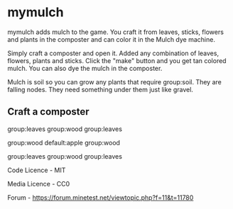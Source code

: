 mymulch
=======

mymulch adds mulch to the game. You craft it from leaves, sticks, flowers and plants in the composter and can color it in the Mulch dye machine.

Simply craft a composter and open it. Added any combination of leaves, flowers, plants and sticks. Click the "make" button and you get tan colored mulch.
You can also dye the mulch in the composter.

Mulch is soil so you can grow any plants that require group:soil.
They are falling nodes. They need something under them just like gravel.

Craft a composter
-----------------------

group:leaves    group:wood      group:leaves

group:wood	default:apple   group:wood

group:leaves    group:wood      group:leaves


Code Licence - MIT

Media Licence - CC0

Forum - https://forum.minetest.net/viewtopic.php?f=11&t=11780
